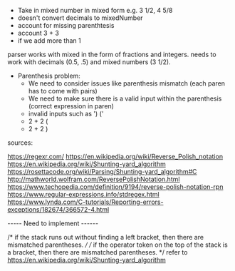 
- Take in mixed number in mixed form e.g. 3 1/2, 4 5/8
- doesn't convert decimals to mixedNumber
- account for missing parenthtesis
- account 3 + 3
- if we add more than 1

parser works with mixed in the form of fractions and integers.
needs to work with decimals (0.5, .5) and mixed numbers (3 1/2).

- Parenthesis problem:
    - We need to consider issues like parenthesis mismatch (each paren has to come with pairs)
    - We need to make sure there is a valid input within the parenthesis (correct expression in paren)
    - invalid inputs such as ') ('
    - 2 + 2 (
    - 2 + 2 )

sources:

https://regexr.com/
https://en.wikipedia.org/wiki/Reverse_Polish_notation
https://en.wikipedia.org/wiki/Shunting-yard_algorithm
https://rosettacode.org/wiki/Parsing/Shunting-yard_algorithm#C
http://mathworld.wolfram.com/ReversePolishNotation.html
https://www.techopedia.com/definition/9194/reverse-polish-notation-rpn
https://www.regular-expressions.info/stdregex.html
https://www.lynda.com/C-tutorials/Reporting-errors-exceptions/182674/366572-4.html


----- Need to implement ------

 /* if the stack runs out without finding a left bracket, then there are mismatched parentheses. */
 /* if the operator token on the top of the stack is a bracket, then there are mismatched parentheses. */
 refer to https://en.wikipedia.org/wiki/Shunting-yard_algorithm
